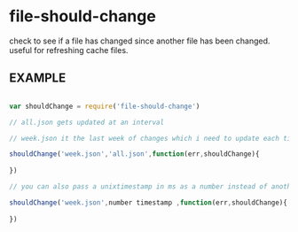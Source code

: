 # file-should-change
check to see if a file has changed since another file has been changed. useful for refreshing cache files.


## EXAMPLE


```js

var shouldChange = require('file-should-change')

// all.json gets updated at an interval

// week.json it the last week of changes which i need to update each time all.json gets updated

shouldChange('week.json','all.json',function(err,shouldChange){
  
})

// you can also pass a unixtimestamp in ms as a number instead of another file.

shouldChange('week.json',number timestamp ,function(err,shouldChange){
  
})


```
